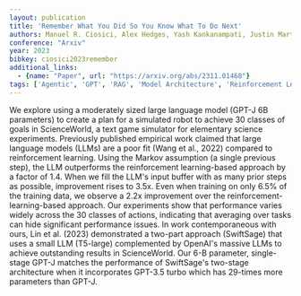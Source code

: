 ```yaml
---
layout: publication
title: 'Remember What You Did So You Know What To Do Next'
authors: Manuel R. Ciosici, Alex Hedges, Yash Kankanampati, Justin Martin, Marjorie Freedman, Ralph Weischedel
conference: "Arxiv"
year: 2023
bibkey: ciosici2023remember
additional_links:
  - {name: "Paper", url: "https://arxiv.org/abs/2311.01468"}
tags: ['Agentic', 'GPT', 'RAG', 'Model Architecture', 'Reinforcement Learning', 'Training Techniques']
---
```

We explore using a moderately sized large language model (GPT-J 6B
parameters) to create a plan for a simulated robot to achieve 30 classes of
goals in ScienceWorld, a text game simulator for elementary science
experiments. Previously published empirical work claimed that large language
models (LLMs) are a poor fit (Wang et al., 2022) compared to reinforcement
learning. Using the Markov assumption (a single previous step), the LLM
outperforms the reinforcement learning-based approach by a factor of 1.4. When
we fill the LLM's input buffer with as many prior steps as possible,
improvement rises to 3.5x. Even when training on only 6.5% of the training
data, we observe a 2.2x improvement over the reinforcement-learning-based
approach. Our experiments show that performance varies widely across the 30
classes of actions, indicating that averaging over tasks can hide significant
performance issues. In work contemporaneous with ours, Lin et al. (2023)
demonstrated a two-part approach (SwiftSage) that uses a small LLM (T5-large)
complemented by OpenAI's massive LLMs to achieve outstanding results in
ScienceWorld. Our 6-B parameter, single-stage GPT-J matches the performance of
SwiftSage's two-stage architecture when it incorporates GPT-3.5 turbo which has
29-times more parameters than GPT-J.
